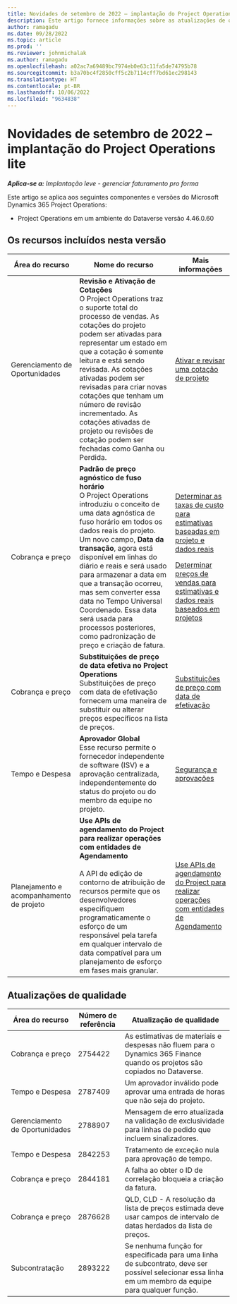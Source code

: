```yaml
---
title: Novidades de setembro de 2022 – implantação do Project Operations lite
description: Este artigo fornece informações sobre as atualizações de qualidade disponíveis na versão de setembro de 2022 da implantação lite do Microsoft Dynamics 365 Project Operations.
author: ramagadu
ms.date: 09/28/2022
ms.topic: article
ms.prod: ''
ms.reviewer: johnmichalak
ms.author: ramagadu
ms.openlocfilehash: a02ac7a69489bc7974eb0e63c11fa5de74795b78
ms.sourcegitcommit: b3a70bc4f2850cff5c2b7114cff7bd61ec298143
ms.translationtype: HT
ms.contentlocale: pt-BR
ms.lasthandoff: 10/06/2022
ms.locfileid: "9634838"
---
```

# <a name="whats-new-september-2022---project-operations-lite-deployment"></a>Novidades de setembro de 2022 – implantação do Project Operations lite

_**Aplica-se a:** Implantação leve - gerenciar faturamento pro forma_

Este artigo se aplica aos seguintes componentes e versões do Microsoft Dynamics 365 Project Operations:

- Project Operations em um ambiente do Dataverse versão 4.46.0.60

## <a name="features-included-in-this-release"></a>Os recursos incluídos nesta versão

| Área do recurso | Nome do recurso | Mais informações |
| --- | --- | --- |
| Gerenciamento de Oportunidades | **Revisão e Ativação de Cotações**<br>O Project Operations traz o suporte total do processo de vendas. As cotações do projeto podem ser ativadas para representar um estado em que a cotação é somente leitura e está sendo revisada. As cotações ativadas podem ser revisadas para criar novas cotações que tenham um número de revisão incrementado. As cotações ativadas de projeto ou revisões de cotação podem ser fechadas como Ganha ou Perdida. | [Ativar e revisar uma cotação de projeto](/dynamics365/project-operations/sales/activation-and-revision) |
| Cobrança e preço | **Padrão de preço agnóstico de fuso horário**<br>O Project Operations introduziu o conceito de uma data agnóstica de fuso horário em todos os dados reais do projeto. Um novo campo, **Data da transação**, agora está disponível em linhas do diário e reais e será usado para armazenar a data em que a transação ocorreu, mas sem converter essa data no Tempo Universal Coordenado. Essa data será usada para processos posteriores, como padronização de preço e criação de fatura. | <p>[Determinar as taxas de custo para estimativas baseadas em projeto e dados reais](/dynamics365/project-operations/pro/pricing-costing/cost-price-resolution-sales)</p><p>[Determinar preços de vendas para estimativas e dados reais baseados em projetos](/dynamics365/project-operations/pro/pricing-costing/sales-price-resolution-sales)</p> |
| Cobrança e preço | **Substituições de preço de data efetiva no Project Operations**<br>Substituições de preço com data de efetivação fornecem uma maneira de substituir ou alterar preços específicos na lista de preços. | [Substituições de preço com data de efetivação](/dynamics365/project-operations/pricing-costing/dateffective_price_overrides) |
| Tempo e Despesa | **Aprovador Global**<br>Esse recurso permite o fornecedor independente de software (ISV) e a aprovação centralizada, independentemente do status do projeto ou do membro da equipe no projeto. | [Segurança e aprovações](/dynamics365/project-operations/approvals/approvals-security) |
|Planejamento e acompanhamento de projeto|**Use APIs de agendamento do Project para realizar operações com entidades de Agendamento** </br> </br>A API de edição de contorno de atribuição de recursos permite que os desenvolvedores especifiquem programaticamente o esforço de um responsável pela tarefa em qualquer intervalo de data compatível para um planejamento de esforço em fases mais granular.|[Use APIs de agendamento do Project para realizar operações com entidades de Agendamento](/dynamics365/project-operations/project-management/schedule-api-preview)|

## <a name="quality-updates"></a>Atualizações de qualidade

| Área do recurso | Número de referência | Atualização de qualidade |
| --- | --- | --- |
| Cobrança e preço | 2754422 | As estimativas de materiais e despesas não fluem para o Dynamics 365 Finance quando os projetos são copiados no Dataverse. |
| Tempo e Despesa | 2787409 | Um aprovador inválido pode aprovar uma entrada de horas que não seja do projeto. |
| Gerenciamento de Oportunidades | 2788907 | Mensagem de erro atualizada na validação de exclusividade para linhas de pedido que incluem sinalizadores. |
| Tempo e Despesa | 2842253 | Tratamento de exceção nula para aprovação de tempo. |
| Cobrança e preço | 2844181 | A falha ao obter o ID de correlação bloqueia a criação da fatura. |
| Cobrança e preço | 2876628 | QLD, CLD - A resolução da lista de preços estimada deve usar campos de intervalo de datas herdados da lista de preços. |
| Subcontratação | 2893222 | Se nenhuma função for especificada para uma linha de subcontrato, deve ser possível selecionar essa linha em um membro da equipe para qualquer função. |
